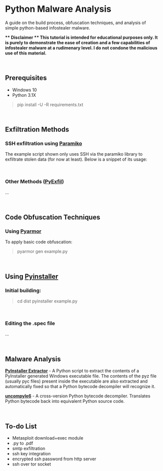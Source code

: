 # Python Malware Analysis
A guide on the build process, obfuscation techniques, and analysis of simple python-based infostealer malware.<p>
<b>** Disclaimer ** This tutorial is intended for educational purposes only. It is purely to demonstrate the ease of creation and a few capabilities of infostealer malware at a rudimenary level. I do not condone the malicious use of this material.</b>


<br>

## Prerequisites
- Windows 10
- Python 3.1X
> pip install -U -R requirements.txt

<br>

## Exfiltration Methods

### SSH exfiltration using [Paramiko](https://www.paramiko.org/installing.html)
The example script shown only uses SSH via the paramiko library to exfiltrate stolen data (for now at least). Below is a snippet of its usage:


<br>

### Other Methods ([PyExfil](https://github.com/ytisf/PyExfil))
...

<br>

## Code Obfuscation Techniques
### Using [Pyarmor](https://pypi.org/project/pyarmor/)
To apply basic code obfuscation:
> pyarmor gen example.py

<br>

## Using [Pyinstaller](https://pyinstaller.org/en/stable/usage.html)
### Initial building:
> cd dist
> pyinstaller example.py

<br>

### Editing the .spec file
...


<br>

## Malware Analysis

**[PyInstaller Extractor](https://github.com/extremecoders-re/pyinstxtractor)** - A Python script to extract the contents of a PyInstaller generated Windows executable file. The contents of the pyz file (usually pyc files) present inside the executable are also extracted and automatically fixed so that a Python bytecode decompiler will recognize it.

**[uncompyle6](https://github.com/rocky/python-uncompyle6/)** - A cross-version Python bytecode decompiler. Translates Python bytecode back into equivalent Python source code.

<br>

## To-do List
- Metasploit download+exec module
- .py to .pdf
- smtp exfiltration
- ssh key integration
- encrypted ssh password from http server
- ssh over tor socket
